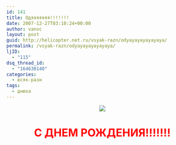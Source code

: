 ```yaml
---
id: 141
title: Одяяяяяяя!!!!!!!
date: 2007-12-27T03:10:24+00:00
author: vanoc
layout: post
guid: http://helicopter.net.ru/vsyak-razn/odyayayayayayaya/
permalink: /vsyak-razn/odyayayayayayaya/
ljID:
  - "115"
dsq_thread_id:
  - "164630140"
categories:
  - всяк-разн
tags:
  - днюха
---
```

<p style="text-align: center">
  <img src="http://farm3.static.flickr.com/2314/2290813621_06e5f57e41_o.jpg" border="0" />
</p>

<h1 align="center">
  <font color="#ff0000"><strong>С ДНЕМ РОЖДЕНИЯ!!!!!!!</strong></font>
</h1>
